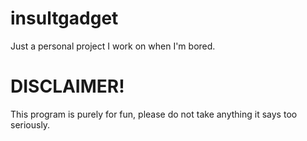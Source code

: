 # insultgadget
Just a personal project I work on when I'm bored.

# DISCLAIMER!
This program is purely for fun, please do not take anything it says too seriously.
